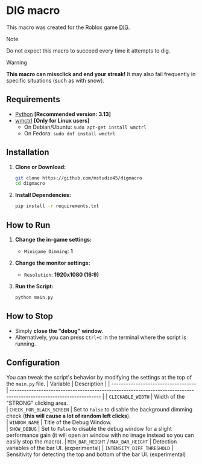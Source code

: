 # DIG macro
This macro was created for the Roblox game [DIG](https://www.roblox.com/games/126244816328678/DIG). 

> [!NOTE]
> Do not expect this macro to succeed every time it attempts to dig.

> [!WARNING]
> **This macro can missclick and end your streak!** It may also fail frequently in specific situations (such as with snow).

## Requirements
 * [Python](https://www.python.org/) **[Recommended version: 3.13]**
 * [wmctrl](https://github.com/saravanabalagi/wmctrl) **[Only for Linux users]**
    - On Debian/Ubuntu: `sudo apt-get install wmctrl`
    - On Fedora: `sudo dnf install wmctrl`

## Installation
1.  **Clone or Download:**
    ```bash
    git clone https://github.com/mstudio45/digmacro
    cd digmacro
    ```
    
2.  **Install Dependencies:**
    ```bash
    pip install -r requirements.txt
    ```

## How to Run
1.  **Change the in-game settings:**
    * `Minigame Dimming`: **1**

2.  **Change the monitor settings:**
    * `Resolution`: **1920x1080 (16:9)**

3.  **Run the Script:**
    ```bash
    python main.py
    ```
## How to Stop
  * Simply **close the "debug" window**.
  * Alternatively, you can press `Ctrl+C` in the terminal where the script is running.

## Configuration
You can tweak the script's behavior by modifying the settings at the top of the `main.py` file.
| Variable                            | Description                                                                                                         |
| ----------------------------------- | ------------------------------------------------------------------------------------------------------------------- |
| `CLICKABLE_WIDTH`                   | Width of the "STRONG" clicking area.                                                                                
| `CHECK_FOR_BLACK_SCREEN`            | Set to `False` to disable the background dimming check (**this will cause a lot of random left clicks**).               
| `WINDOW_NAME`                       | Title of the Debug Window.                                                                                          
| `SHOW_DEBUG`                        | Set to `False` to disable the debug window for a slight performance gain (it will open an window with no image instead so you can easily stop the macro).
| `MIN_BAR_HEIGHT` / `MAX_BAR_HEIGHT` | Detection variables of the bar UI. (experimental)
| `INTENSITY_DIFF_THRESHOLD`          | Sensitivity for detecting the top and bottom of the bar UI. (experimental)
